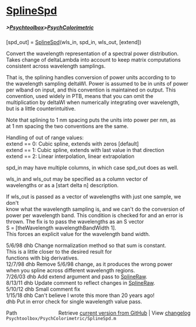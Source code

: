 # [SplineSpd](SplineSpd)
##### >[Psychtoolbox](Psychtoolbox)>[PsychColorimetric](PsychColorimetric)

[spd\_out] = [SplineSpd](SplineSpd)(wls\_in, spd\_in, wls\_out, [extend])  
  
Convert the wavelength representation of a spectral power distribution.  
Takes change of deltaLambda into account to keep matrix computations  
consistent across wavelength samplings.  
  
That is, the splining handles conversion of power units according to to  
the wavelength sampling deltaWl. Power is assumed to be in units of power  
per wlband on input, and this convention is maintained on output. This  
convention, used widely in PTB, means that you can omit the  
multiplication by deltaWl when numerically integrating over wavelength,  
but is a little counterintuitive.  
  
Note that splining to 1 nm spacing puts the units into power per nm, as  
at 1 nm spacing the two conventions are the same.  
  
Handling of out of range values:  
  extend == 0: Cubic spline, extends with zeros [default]  
  extend == 1: Cubic spline, extends with last value in that direction  
  extend == 2: Linear interpolation, linear extrapolation  
  
spd\_in may have multiple columns, in which case spd\_out does as well.  
  
wls\_in and wls\_out may be specified as a column vector of  
wavelengths or as a [start delta n] description.  
  
If wls\_out is passed as a vector of wavelengths with just one sample, we don't   
know what the wavelength sampling is, and we can't do the conversion of  
power per wavelength band.  This condition is checked for and an error is  
thrown.  The fix is to pass the wavelengths as an S vector  
  S = [theWavelength wavelengthBandWidth 1].  
This forces an explicit value for the wavelength band width.  
  
5/6/98  dhb  Change normalization method so that sum is constant.  
             This is a little closer to the desired result for  
             functions with big derivatives.  
12/7/98 dhb  Remove 5/6/98 change, as it produces the wrong power  
             when you spline across different wavelength regions.  
7/26/03 dhb  Add extend argument and pass to [SplineRaw](SplineRaw).  
8/13/11 dhb  Update comment to reflect changes in [SplineRaw](SplineRaw).  
5/10/12 dhb  Small comment fix  
1/15/18 dhb  Can't believe I wrote this more than 20 years ago!  
        dhb  Put in error check for single wavelength value pass.  




<div class="code_header" style="text-align:right;">
  <span style="float:left;">Path&nbsp;&nbsp;</span> <span class="counter">Retrieve <a href=
  "https://raw.github.com/Psychtoolbox-3/Psychtoolbox-3/beta/Psychtoolbox/PsychColorimetric/SplineSpd.m">current version from GitHub</a> | View <a href=
  "https://github.com/Psychtoolbox-3/Psychtoolbox-3/commits/beta/Psychtoolbox/PsychColorimetric/SplineSpd.m">changelog</a></span>
</div>
<div class="code">
  <code>Psychtoolbox/PsychColorimetric/SplineSpd.m</code>
</div>


